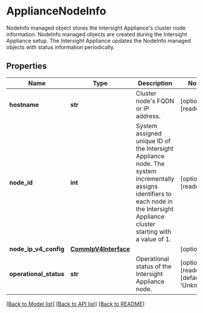# ApplianceNodeInfo

NodeInfo managed object stores the Intersight Appliance's cluster node information. NodeInfo managed objects are created during the Intersight Appliance setup. The Intersight Appliance updates the NodeInfo managed objects with status information periodically. 
## Properties
Name | Type | Description | Notes
------------ | ------------- | ------------- | -------------
**hostname** | **str** | Cluster node&#39;s FQDN or IP address.   | [optional] [readonly] 
**node_id** | **int** | System assigned unique ID of the Intersight Appliance node. The system incrementally assigns identifiers to each node in the Intersight Appliance cluster starting with a value of 1.   | [optional] [readonly] 
**node_ip_v4_config** | [**CommIpV4Interface**](CommIpV4Interface.md) |  | [optional] 
**operational_status** | **str** | Operational status of the Intersight Appliance node.    | [optional] [readonly] [default to 'Unknown']

[[Back to Model list]](../README.md#documentation-for-models) [[Back to API list]](../README.md#documentation-for-api-endpoints) [[Back to README]](../README.md)


